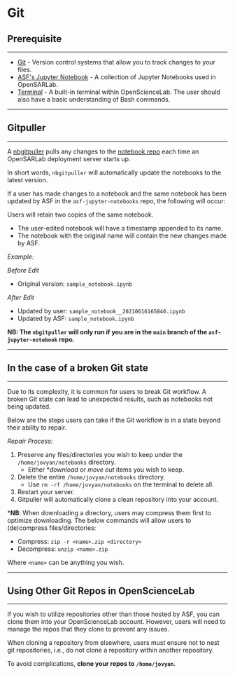 # Git

## **Prerequisite** 

---

- [Git](https://git-scm.com/about) - Version control systems that allow you to track changes to your files.
- [ASF's Jupyter Notebook](https://github.com/asfadmin/asf-jupyter-notebooks) - A collection of Jupyter Notebooks used in OpenSARLab.
- [Terminal](./OpenSARLab_terminal.md) - A built-in terminal within OpenScienceLab. The user should also have a basic understanding of Bash commands.

---

## **Gitpuller**

---

A [nbgitpuller](https://jupyterhub.github.io/nbgitpuller/) pulls any changes to the [notebook repo](https://github.com/ASFOpenSARlab/opensarlab-notebooks) each time an OpenSARLab deployment server starts up. 

In short words, `nbgitpuller` will automatically update the notebooks to the latest version. 

If a user has made changes to a notebook and the same notebook has been updated by ASF in the `asf-jupyter-notebooks` repo, the following will occur:

Users will retain two copies of the same notebook.
- The user-edited notebook will have a timestamp appended to its name. 
- The notebook with the original name will contain the new changes made by ASF.

*Example:*    

_Before Edit_
- Original version: `sample_notebook.ipynb`

_After Edit_
- Updated by user: `sample_notebook__20210616165846.ipynb`
- Updated by ASF: `sample_notebook.ipynb`

__NB: The `nbgitpuller` will only run if you are in the `main` branch of the `asf-jupyter-notebook` repo.__

<!--  So is this saying that if one file is missing from remote then none of the files from remote will be pulled? Thus removing one remote file will sabotage the whole thing? -->

---

## **In the case of a broken Git state**

---

Due to its complexity, it is common for users to break Git workflow. A broken Git state can lead to unexpected results, such as notebooks not being updated.

Below are the steps users can take if the Git workflow is in a state beyond their ability to repair.

_Repair Process:_

1. Preserve any files/directories you wish to keep under the `/home/jovyan/notebooks` directory.
    - Either *_download_ or _move out_ items you wish to keep.
1. Delete the entire `/home/jovyan/notebooks` directory.
    - Use `rm -rf /home/jovyan/notebooks` on the terminal to delete all.
1. Restart your server.
1. Gitpuller will automatically clone a clean repository into your account.


*__NB__: When downloading a directory, users may compress them first to optimize downloading. The below commands will allow users to (de)compress files/directories:

- Compress: `zip -r <name>.zip <directory>`
- Decompress: `unzip <name>.zip`

Where `<name>` can be anything you wish.


--- 

## **Using Other Git Repos in OpenScienceLab**

---

If you wish to utilize repositories other than those hosted by ASF, you can clone them into your OpenScienceLab account. However, users will need to manage the repos that they clone to prevent any issues.

When cloning a repository from elsewhere, users must ensure not to nest git repositories, i.e., do not clone a repository within another repository.

To avoid complications, **clone your repos to `/home/jovyan`**. 
